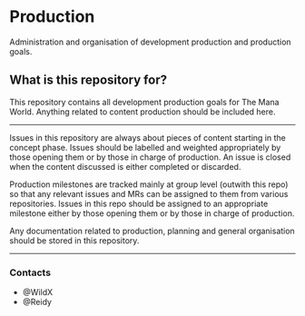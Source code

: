 # Production

Administration and organisation of development production and production goals.

## What is this repository for?
This repository contains all development production goals for The Mana World. Anything related to content production should be included here.

---

Issues in this repository are always about pieces of content starting in the concept phase. Issues should be labelled and weighted appropriately by those opening them or by those in charge of production.
 An issue is closed when the content discussed is either completed or discarded.

Production milestones are tracked mainly at group level (outwith this repo) so that any relevant issues and MRs can be assigned to them from various repositories.
 Issues in this repo should be assigned to an appropriate milestone either by those opening them or by those in charge of production.

Any documentation related to production, planning and general organisation should be stored in this repository.

---

### Contacts
- @WildX
- @Reidy
